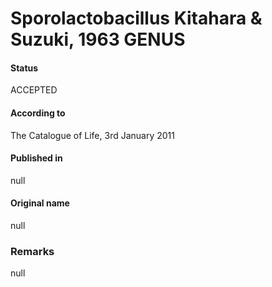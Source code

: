 Sporolactobacillus Kitahara & Suzuki, 1963 GENUS
=======

#### Status
ACCEPTED

#### According to
The Catalogue of Life, 3rd January 2011

#### Published in
null

#### Original name
null

### Remarks
null